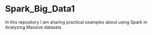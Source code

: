 # Spark_Big_Data1
In this repository I am sharing practical examples about using Spark in Analyzing Massive datasets 
